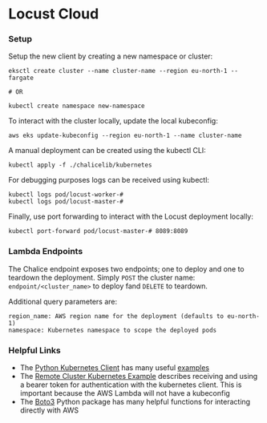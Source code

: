 # Locust Cloud

### Setup

Setup the new client by creating a new namespace or cluster:
```
eksctl create cluster --name cluster-name --region eu-north-1 --fargate

# OR

kubectl create namespace new-namespace
```
To interact with the cluster locally, update the local kubeconfig:
```
aws eks update-kubeconfig --region eu-north-1 --name cluster-name
```

A manual deployment can be created using the kubectl CLI:
```
kubectl apply -f ./chalicelib/kubernetes
```
For debugging purposes logs can be received using kubectl:
```
kubectl logs pod/locust-worker-#
kubectl logs pod/locust-master-#
```
Finally, use port forwarding to interact with the Locust deployment locally:
```
kubectl port-forward pod/locust-master-# 8089:8089
```

### Lambda Endpoints

The Chalice endpoint exposes two endpoints; one to deploy and one to teardown the deployment. Simply `POST` the cluster name: `endpoint/<cluster_name>` to deploy fand `DELETE` to teardown.

Additional query parameters are:
```
region_name: AWS region name for the deployment (defaults to eu-north-1)
namespace: Kubernetes namespace to scope the deployed pods
```

### Helpful Links

- The [Python Kubernetes Client](https://github.com/kubernetes-client/python) has many useful [examples](https://github.com/kubernetes-client/python/blob/master/examples/README.md)
- The [Remote Cluster Kubernetes Example](https://github.com/kubernetes-client/python/blob/master/examples/remote_cluster.py) describes receiving and using a bearer token for authentication with the kubernetes client. This is important because the AWS Lambda will not have a kubeconfig
- The [Boto3](https://boto3.amazonaws.com/v1/documentation/api/latest/reference/services/eks.html) Python package has many helpful functions for interacting directly with AWS


